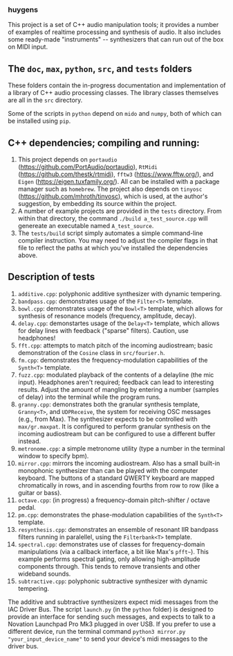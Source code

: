 ### huygens
This project is a set of C++ audio manipulation tools; it provides a number of examples of realtime processing and synthesis of audio. It also includes some ready-made "instruments" -- synthesizers that can run out of the box on MIDI input. 


## The `doc`, `max`, `python`, `src`, and `tests` folders
These folders contain the in-progress documentation and implementation of a library of C++ audio processing classes. The library classes themselves are all in the `src` directory. 

Some of the scripts in `python` depend on `mido` and `numpy`, both of which can be installed using `pip`.


## C++ dependencies; compiling and running:
1. This project depends on `portaudio` (https://github.com/PortAudio/portaudio),  `RtMidi` (https://github.com/thestk/rtmidi), `fftw3` (https://www.fftw.org/), and `Eigen` (https://eigen.tuxfamily.org/). All can be installed with a package manager such as `homebrew`. The project also depends on `tinyosc` (https://github.com/mhroth/tinyosc), which is used, at the author's suggestion, by embedding its source within the project. 
2. A number of example projects are provided in the `tests` directory. From within that directory, the command `./build a_test_source.cpp` will genereate an executable named `A_test_source`.
3. The `tests/build` script simply automates a simple command-line compiler instruction. You may need to adjust the compiler flags in that file to reflect the paths at which you've installed the dependencies above.  


## Description of tests
1. `additive.cpp`: polyphonic additive synthesizer with dynamic tempering. 
2. `bandpass.cpp`: demonstrates usage of the `Filter<T>` template.
3. `bowl.cpp`: demonstrates usage of the `Bowl<T>` template, which allows for synthesis of resonance models (frequency, amplitude, decay).
4. `delay.cpp`: demonstartes usage of the `Delay<T>` template, which allows for delay lines with feedback ("sparse" filters). Caution, use headphones!
5. `fft.cpp`: attempts to match pitch of the incoming audiostream; basic demonstration of the `Cosine` class in `src/fourier.h`.
6. `fm.cpp`: demonstrates the frequency-modulation capabilities of the `Synth<T>` template. 
7. `fuzz.cpp`: modulated playback of the contents of a delayline (the mic input). Headphones aren't required; feedback can lead to interesting results. Adjust the amount of mangling by entering a number (samples of delay) into the terminal while the program runs. 
8. `granny.cpp`: demonstrates both the granular synthesis template, `Granny<T>`, and `UDPReceive`, the system for receiving OSC messages (e.g., from Max). The synthesizer expects to be controlled with `max/gr.maxpat`. It is configured to perform granular synthesis on the incoming audiostream but can be configured to use a different buffer instead.
9. `metronome.cpp`: a simple metronome utility (type a number in the terminal window to specify bpm). 
10. `mirror.cpp`: mirrors the incoming audiostream. Also has a small built-in monophonic synthesizer than can be played with the computer keyboard. The buttons of a standard QWERTY keyboard are mapped chromatically in rows, and in ascending fourths from row to row (like a guitar or bass).
11. `octave.cpp`: (in progress) a frequency-domain pitch-shifter / octave pedal. 
12. `pm.cpp`: demonstrates the phase-modulation capabilities of the `Synth<T>` template. 
13. `resynthesis.cpp`: demonstrates an ensemble of resonant IIR bandpass filters running in paralellel, using the `Filterbank<T>` template.
14. `spectral.cpp`: demonstrates use of classes for frequency-domain manipulations (via a callback interface, a bit like Max's `pfft~`). This example performs spectral gating, only allowing high-amplitude components through. This tends to remove transients and other wideband sounds. 
15. `subtractive.cpp`: polyphonic subtractive synthesizer with dynamic tempering. 

The additive and subtractive synthesizers expect midi messages from the IAC Driver Bus. The script `launch.py` (in the `python` folder) is designed to provide an interface for sending such messages, and expects to talk to a Novation Launchpad Pro Mk3 plugged in over USB. If you prefer to use a different device, run the terminal command `python3 mirror.py "your_input_device_name"` to send your device's midi messages to the driver bus. 